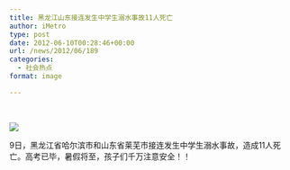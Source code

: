```yaml
---
title: 黑龙江山东接连发生中学生溺水事故11人死亡
author: iMetro
type: post
date: 2012-06-10T00:28:46+00:00
url: /news/2012/06/189
categories:
  - 社会热点
format: image

---
```

&nbsp;

![][1] 

9日，黑龙江省哈尔滨市和山东省莱芜市接连发生中学生溺水事故，造成11人死亡。高考已毕，暑假将至，孩子们千万注意安全！！

 [1]: http://lywb.lyd.com.cn/images/2010-07/01/1277927660062A06B701C001_b.jpg